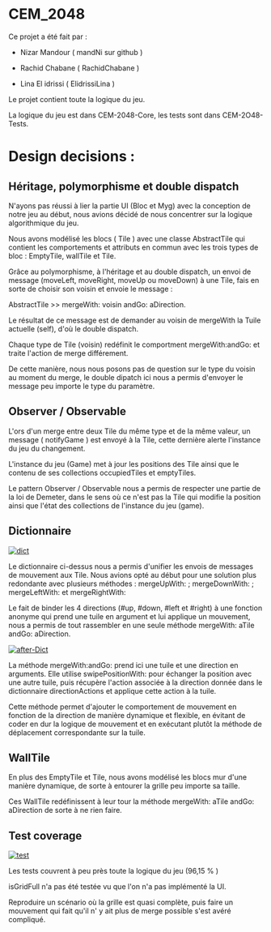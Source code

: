 # CEM_2048

Ce projet a été fait par : 

- Nizar Mandour ( mandNi sur github )

- Rachid Chabane ( RachidChabane )

- Lina El idrissi ( ElidrissiLina ) 


Le projet contient toute la logique du jeu.

La logique du jeu est dans CEM-2048-Core, les tests sont dans CEM-2O48-Tests.


# Design decisions :

## Héritage, polymorphisme et double dispatch 

N'ayons pas réussi à lier la partie UI (Bloc et Myg) avec la conception de notre jeu au début, nous avions décidé de nous concentrer sur la logique algorithmique du jeu.

Nous avons modélisé les blocs ( Tile ) avec une classe AbstractTile qui contient les comportements et attributs en commun avec les trois types de bloc : EmptyTile, wallTile et Tile.

Grâce au polymorphisme, à l'héritage et au double dispatch, un envoi de message (moveLeft, moveRight, moveUp ou moveDown) à une Tile, fais en sorte de choisir son voisin et envoie le message : 

AbstractTile >>  mergeWith: voisin andGo: aDirection.

Le résultat de ce message est de demander au voisin de mergeWith la Tuile actuelle (self), d'où le double dispatch.

Chaque type de Tile (voisin) redéfinit le comportment mergeWith:andGo: et traite l'action de merge différement.

De cette manière, nous nous posons pas de question sur le type du voisin au moment du merge, le double dipatch ici nous a permis d'envoyer le message peu importe le type du paramètre.

## Observer / Observable

L'ors d'un merge entre deux Tile du même type et de la même valeur, un message ( notifyGame ) est envoyé à la Tile, cette dernière alerte l'instance du jeu du changement.

L'instance du jeu (Game) met à jour les positions des Tile ainsi que le contenu de ses collections occupiedTiles et emptyTiles.

Le pattern Observer / Observable nous a permis de respecter une partie de la loi de Demeter, dans le sens où ce n'est pas la Tile qui modifie la position ainsi que l'état des collections de l'instance du jeu (game).


## Dictionnaire 

<a href="https://ibb.co/prwk0sm"><img src="https://i.ibb.co/R4bJvM5/dict.png" alt="dict" border="0" /></a>

Le dictionnaire ci-dessus nous a permis d'unifier les envois de messages de mouvement aux Tile. Nous avions opté au début pour une solution plus redondante avec plusieurs méthodes : mergeUpWith: ; mergeDownWith: ; mergeLeftWith: et mergeRightWith:

Le fait de binder les 4 directions (#up, #down, #left et #right) à une fonction anonyme qui prend une tuile en argument et lui applique un mouvement, nous a permis de tout rassembler en une seule méthode mergeWith: aTile andGo: aDirection.

<a href="https://imgbb.com/"><img src="https://i.ibb.co/BVytvjJ/after-Dict.png" alt="after-Dict" border="0" /></a>

La méthode mergeWith:andGo: prend ici une tuile et une direction en arguments. Elle utilise swipePositionWith: pour échanger la position avec une autre tuile, puis récupère l'action associée à la direction donnée dans le dictionnaire directionActions et applique cette action à la tuile.

Cette méthode permet d'ajouter le comportement de mouvement en fonction de la direction de manière dynamique et flexible, en évitant de coder en dur la logique de mouvement et en exécutant plutôt la méthode de déplacement correspondante sur la tuile.

## WallTile

En plus des EmptyTile et Tile, nous avons modélisé les blocs mur d'une manière dynamique, de sorte à entourer la grille peu importe sa taille. 

Ces WallTile redéfinissent à leur tour la méthode mergeWith: aTile andGo: aDirection de sorte à ne rien faire.

## Test coverage

<a href="https://imgbb.com/"><img src="https://i.ibb.co/FWFyG5c/test.png" alt="test" border="0" /></a>

Les tests couvrent à peu près toute la logique du jeu (96,15 % )

isGridFull n'a pas été testée vu que l'on n'a pas implémenté la UI. 
    
Reproduire un scénario où la grille est quasi complète, puis faire un mouvement qui fait qu'il n' y ait plus de merge possible s'est avéré compliqué.





